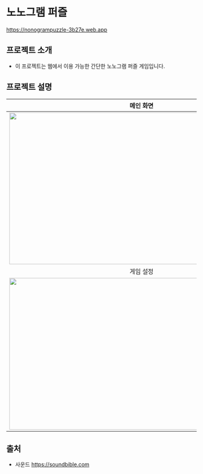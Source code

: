 # 노노그램 퍼즐

https://nonogrampuzzle-3b27e.web.app

## 프로젝트 소개
- 이 프로젝트는 웹에서 이용 가능한 간단한 노노그램 퍼즐 게임입니다.

## 프로젝트 설명
|메인 화면|게임 화면|
|:---:|:---:|
|<img src = "https://github.com/user-attachments/assets/3fd04979-04be-4511-ab99-e8434a770d65" width="700" height="400">|<img src = "https://github.com/user-attachments/assets/42047ba7-ebb9-4699-addc-a497b8309abc" width="700" height="400">|
|게임 설정|시연|
|<img src = "https://github.com/user-attachments/assets/3e378d5f-41af-4437-a412-ae4215a1ee13" width="700" height="400">|<img src = "https://github.com/user-attachments/assets/42181307-8f89-493b-ae67-0daab92133f7" width="700" height="400">|

## 출처
- 사운드 https://soundbible.com
